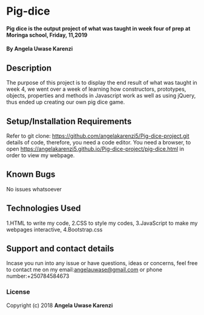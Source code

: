 # Pig-dice

#### Pig dice is the output project of what was taught in week four of prep at Moringa school, Friday, 11,2019

#### By Angela Uwase Karenzi

## Description

The purpose of this project is to display the end result of what was taught in week 4, we went over a week of learning how constructors, prototypes, objects, properties and methods in Javascript work as well as using jQuery, thus ended up creating our own pig dice game.

## Setup/Installation Requirements

Refer to git clone: https://github.com/angelakarenzi5/Pig-dice-project.git  details of code, therefore, you need a code editor.
You need a browser, to open https://angelakarenzi5.github.io/Pig-dice-project/pig-dice.html in order to view my webpage.

## Known Bugs

No issues whatsoever

## Technologies Used

1.HTML to write my code,
2.CSS to style my codes,
3.JavaScript to make my webpages interactive,
4.Bootstrap.css

## Support and contact details

Incase you run into any issue or have questions, ideas or concerns, feel free to contact me on my email:angelauwase@gmail.com or phone number:+250784584673

### License

Copyright (c) 2018 **Angela Uwase Karenzi**
